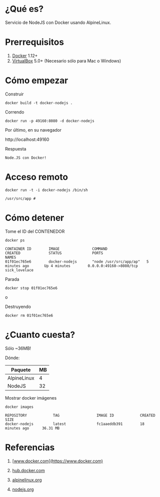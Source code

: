 # ¿Qué es?

Servicio de NodeJS con Docker usando AlpineLinux.


# Prerrequisitos

1. [Docker](https://www.docker.com) 1.12+
2. [VirtualBox](www.virtualbox.org) 5.0+ (Necesario sólo para Mac o Windows)

# Cómo empezar

Construir

```shell
docker build -t docker-nodejs .
```

Correndo

```shell
docker run -p 49160:8080 -d docker-nodejs
```

Por último, en su navegador 

http://localhost:49160

Respuesta

```shell
Node.JS con Docker!
```

# Acceso remoto

```shell
docker run -t -i docker-nodejs /bin/sh
```

```
/usr/src/app #
```

# Cómo detener

Tome el ID del CONTENEDOR

```shell
docker ps
```

```
CONTAINER ID        IMAGE               COMMAND                  CREATED             STATUS              PORTS                     NAMES
01f01ec765e6        docker-nodejs       "node /usr/src/app/ap"   5 minutes ago       Up 4 minutes        0.0.0.0:49160->8080/tcp   sick_lovelace
```

Parada

```shell
docker stop 01f01ec765e6
```

o

Destruyendo

```shell
docker rm 01f01ec765e6
```

# ¿Cuanto cuesta?

Sólo ~36MB!

Dónde:

Paquete | MB
--- | ---
AlpineLinux | 4
NodeJS | 32

Mostrar docker imágenes

```shell
docker images
```

```
REPOSITORY            TAG                 IMAGE ID            CREATED             SIZE
docker-nodejs         latest              fc1aaeddb391        18 minutes ago      36.31 MB
```

# Referencias

1. [www.docker.com](https://www.docker.com)

2. [hub.docker.com](https://hub.docker.com)

3. [alpinelinux.org](https://alpinelinux.org)

4. [nodejs.org](https://nodejs.org/en/docs/guides/nodejs-docker-webapp/)